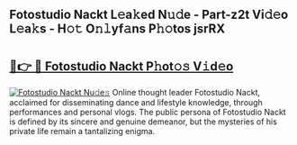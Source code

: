 ## Fotostudio Nackt L𝚎a𝚔ed N𝚞𝚍e - Part-z2t Vi𝚍𝚎o L𝚎a𝚔s - H𝚘𝚝 O𝚗𝚕yf𝚊ns P𝚑𝚘tos jsrRX

# <h2><a href="http://kfcwke.oniu.top/?m=Fotostudio+Nackt">🔗👉 🔴 Fotostudio Nackt P𝚑ot𝚘𝚜 V𝚒d𝚎o</a></h2>

[![Fotostudio Nackt Nu𝚍e𝚜](https://i.imgur.com/0qMVB7G.gif)](http://kfcwke.oniu.top/?m=Fotostudio+Nackt)
Online thought leader Fotostudio Nackt, acclaimed for disseminating dance and lifestyle knowledge, through performances and personal vlogs. The public persona of Fotostudio Nackt is defined by its sincere and genuine demeanor, but the mysteries of his private life remain a tantalizing enigma.  
